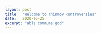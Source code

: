 ```yaml
---
layout: post
title:  "Welcome to Chinmoy controversies"
date:   2020-06-25
excerpt: "able commune god"
---
```

